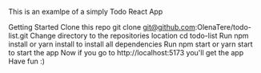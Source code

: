 This is an examlpe of a simply Todo React App

Getting Started
Clone this repo git clone git@github.com:OlenaTere/todo-list.git
Change directory to the repositories location cd todo-list
Run npm install or yarn install to install all dependencies
Run npm start or yarn start to start the app
Now if you go to http://localhost:5173 you'll get the app
Have fun :)
